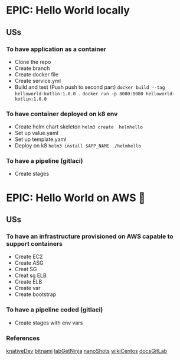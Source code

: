# EPIC: Hello World locally

## USs

### To have application as a container

* Clone the repo
* Create branch
* Create docker file
* Create service.yml
* Build and test (Push push to second part) 
`docker build --tag helloworld-kotlin:1.0.0 .`
`docker run -p 8080:8080 helloworld-kotlin:1.0.0`

### To have container deployed on k8 env

* Create helm chart skeleton
`helm3 create  helmhello`
* Set up value.yaml
* Set up template.yaml
* Deploy on k8
`helm3 install $APP_NAME ./helmhello`

### To have a pipeline (gitlaci)

* Create stages

# EPIC: Hello World on AWS :rocket:

## USs

### To have an infrastructure provisioned on AWS capable to support containers

* Create EC2
* Create ASG
* Creat SG
* Creat sg ELB
* Create ELB
* Create var
* Create bootstrap

### To have a pipeline coded (gitlaci)

* Create stages with env vars

### References

[knativeDev](https://knative.dev/v0.13-docs/serving/samples/hello-world/helloworld-kotlin/)
[bitnami](https://docs.bitnami.com/tutorials/deploy-go-application-kubernetes-helm)
[labGetNinja](https://labs.getninjas.com.br/construa-um-c%C3%B3digo-reutiliz%C3%A1vel-no-terraform-com-a-ajuda-de-m%C3%B3dulos-6894a507735b)
[nanoShots](https://www.nanoshots.com.br/2017/12/realizando-deploys-em-auto-scaling.html)
[wikiCentos](https://wiki.centos.org/Cloud/AWS)
[docsGitLab](https://docs.gitlab.com/ee/user/markdown.html#url-auto-linking)